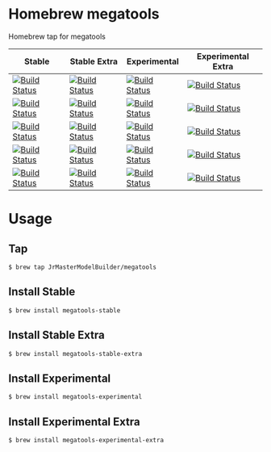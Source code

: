 # Homebrew megatools

Homebrew tap for megatools

| Stable                                                                                                                                                                                                                                                           | Stable Extra                                                                                                                                                                                                                                                                     | Experimental                                                                                                                                                                                                                                                                 | Experimental Extra                                                                                                                                                                                                                                                                           |
|------------------------------------------------------------------------------------------------------------------------------------------------------------------------------------------------------------------------------------------------------------------|----------------------------------------------------------------------------------------------------------------------------------------------------------------------------------------------------------------------------------------------------------------------------------|------------------------------------------------------------------------------------------------------------------------------------------------------------------------------------------------------------------------------------------------------------------------------|----------------------------------------------------------------------------------------------------------------------------------------------------------------------------------------------------------------------------------------------------------------------------------------------|
| [![Build Status](https://github.com/JrMasterModelBuilder/homebrew-megatools/workflows/Stable%20macOS%2013/badge.svg?branch=main)](https://github.com/JrMasterModelBuilder/homebrew-megatools/actions?query=workflow%3AStable%20macOS%2013+branch%3Amain)         | [![Build Status](https://github.com/JrMasterModelBuilder/homebrew-megatools/workflows/Stable%20Extra%20macOS%2013/badge.svg?branch=main)](https://github.com/JrMasterModelBuilder/homebrew-megatools/actions?query=workflow%3AStable%20Extra%20macOS%2013+branch%3Amain)         | [![Build Status](https://github.com/JrMasterModelBuilder/homebrew-megatools/workflows/Experimental%20macOS%2013/badge.svg?branch=main)](https://github.com/JrMasterModelBuilder/homebrew-megatools/actions?query=workflow%3AExperimental%20macOS%2013+branch%3Amain)         | [![Build Status](https://github.com/JrMasterModelBuilder/homebrew-megatools/workflows/Experimental%20Extra%20macOS%2013/badge.svg?branch=main)](https://github.com/JrMasterModelBuilder/homebrew-megatools/actions?query=workflow%3AExperimental%20Extra%20macOS%2013+branch%3Amain)         |
| [![Build Status](https://github.com/JrMasterModelBuilder/homebrew-megatools/workflows/Stable%20macOS%2012/badge.svg?branch=main)](https://github.com/JrMasterModelBuilder/homebrew-megatools/actions?query=workflow%3AStable%20macOS%2012+branch%3Amain)         | [![Build Status](https://github.com/JrMasterModelBuilder/homebrew-megatools/workflows/Stable%20Extra%20macOS%2012/badge.svg?branch=main)](https://github.com/JrMasterModelBuilder/homebrew-megatools/actions?query=workflow%3AStable%20Extra%20macOS%2012+branch%3Amain)         | [![Build Status](https://github.com/JrMasterModelBuilder/homebrew-megatools/workflows/Experimental%20macOS%2012/badge.svg?branch=main)](https://github.com/JrMasterModelBuilder/homebrew-megatools/actions?query=workflow%3AExperimental%20macOS%2012+branch%3Amain)         | [![Build Status](https://github.com/JrMasterModelBuilder/homebrew-megatools/workflows/Experimental%20Extra%20macOS%2012/badge.svg?branch=main)](https://github.com/JrMasterModelBuilder/homebrew-megatools/actions?query=workflow%3AExperimental%20Extra%20macOS%2012+branch%3Amain)         |
| [![Build Status](https://github.com/JrMasterModelBuilder/homebrew-megatools/workflows/Stable%20macOS%2011/badge.svg?branch=main)](https://github.com/JrMasterModelBuilder/homebrew-megatools/actions?query=workflow%3AStable%20macOS%2011+branch%3Amain)         | [![Build Status](https://github.com/JrMasterModelBuilder/homebrew-megatools/workflows/Stable%20Extra%20macOS%2011/badge.svg?branch=main)](https://github.com/JrMasterModelBuilder/homebrew-megatools/actions?query=workflow%3AStable%20Extra%20macOS%2011+branch%3Amain)         | [![Build Status](https://github.com/JrMasterModelBuilder/homebrew-megatools/workflows/Experimental%20macOS%2011/badge.svg?branch=main)](https://github.com/JrMasterModelBuilder/homebrew-megatools/actions?query=workflow%3AExperimental%20macOS%2011+branch%3Amain)         | [![Build Status](https://github.com/JrMasterModelBuilder/homebrew-megatools/workflows/Experimental%20Extra%20macOS%2011/badge.svg?branch=main)](https://github.com/JrMasterModelBuilder/homebrew-megatools/actions?query=workflow%3AExperimental%20Extra%20macOS%2011+branch%3Amain)         |
| [![Build Status](https://github.com/JrMasterModelBuilder/homebrew-megatools/workflows/Stable%20Ubuntu%2022.04/badge.svg?branch=main)](https://github.com/JrMasterModelBuilder/homebrew-megatools/actions?query=workflow%3AStable%20Ubuntu%2022.04+branch%3Amain) | [![Build Status](https://github.com/JrMasterModelBuilder/homebrew-megatools/workflows/Stable%20Extra%20Ubuntu%2022.04/badge.svg?branch=main)](https://github.com/JrMasterModelBuilder/homebrew-megatools/actions?query=workflow%3AStable%20Extra%20Ubuntu%2022.04+branch%3Amain) | [![Build Status](https://github.com/JrMasterModelBuilder/homebrew-megatools/workflows/Experimental%20Ubuntu%2022.04/badge.svg?branch=main)](https://github.com/JrMasterModelBuilder/homebrew-megatools/actions?query=workflow%3AExperimental%20Ubuntu%2022.04+branch%3Amain) | [![Build Status](https://github.com/JrMasterModelBuilder/homebrew-megatools/workflows/Experimental%20Extra%20Ubuntu%2022.04/badge.svg?branch=main)](https://github.com/JrMasterModelBuilder/homebrew-megatools/actions?query=workflow%3AExperimental%20Extra%20Ubuntu%2022.04+branch%3Amain) |
| [![Build Status](https://github.com/JrMasterModelBuilder/homebrew-megatools/workflows/Stable%20Ubuntu%2020.04/badge.svg?branch=main)](https://github.com/JrMasterModelBuilder/homebrew-megatools/actions?query=workflow%3AStable%20Ubuntu%2020.04+branch%3Amain) | [![Build Status](https://github.com/JrMasterModelBuilder/homebrew-megatools/workflows/Stable%20Extra%20Ubuntu%2020.04/badge.svg?branch=main)](https://github.com/JrMasterModelBuilder/homebrew-megatools/actions?query=workflow%3AStable%20Extra%20Ubuntu%2020.04+branch%3Amain) | [![Build Status](https://github.com/JrMasterModelBuilder/homebrew-megatools/workflows/Experimental%20Ubuntu%2020.04/badge.svg?branch=main)](https://github.com/JrMasterModelBuilder/homebrew-megatools/actions?query=workflow%3AExperimental%20Ubuntu%2020.04+branch%3Amain) | [![Build Status](https://github.com/JrMasterModelBuilder/homebrew-megatools/workflows/Experimental%20Extra%20Ubuntu%2020.04/badge.svg?branch=main)](https://github.com/JrMasterModelBuilder/homebrew-megatools/actions?query=workflow%3AExperimental%20Extra%20Ubuntu%2020.04+branch%3Amain) |


# Usage

## Tap

```
$ brew tap JrMasterModelBuilder/megatools
```

## Install Stable

```
$ brew install megatools-stable
```

## Install Stable Extra

```
$ brew install megatools-stable-extra
```

## Install Experimental

```
$ brew install megatools-experimental
```

## Install Experimental Extra

```
$ brew install megatools-experimental-extra
```
